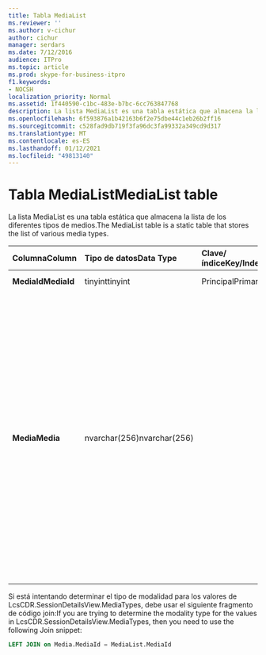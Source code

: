 ```yaml
---
title: Tabla MediaList
ms.reviewer: ''
ms.author: v-cichur
author: cichur
manager: serdars
ms.date: 7/12/2016
audience: ITPro
ms.topic: article
ms.prod: skype-for-business-itpro
f1.keywords:
- NOCSH
localization_priority: Normal
ms.assetid: 1f440590-c1bc-483e-b7bc-6cc763847768
description: La lista MediaList es una tabla estática que almacena la lista de los diferentes tipos de medios.
ms.openlocfilehash: 6f593876a1b42163b6f2e75dbe44c1eb26b2ff16
ms.sourcegitcommit: c528fad9db719f3fa96dc3fa99332a349cd9d317
ms.translationtype: MT
ms.contentlocale: es-ES
ms.lasthandoff: 01/12/2021
ms.locfileid: "49813140"
---
```

# <a name="medialist-table"></a><span data-ttu-id="2e76b-103">Tabla MediaList</span><span class="sxs-lookup"><span data-stu-id="2e76b-103">MediaList table</span></span>
 
<span data-ttu-id="2e76b-104">La lista MediaList es una tabla estática que almacena la lista de los diferentes tipos de medios.</span><span class="sxs-lookup"><span data-stu-id="2e76b-104">The MediaList table is a static table that stores the list of various media types.</span></span>
  
|<span data-ttu-id="2e76b-105">**Columna**</span><span class="sxs-lookup"><span data-stu-id="2e76b-105">**Column**</span></span>|<span data-ttu-id="2e76b-106">**Tipo de datos**</span><span class="sxs-lookup"><span data-stu-id="2e76b-106">**Data Type**</span></span>|<span data-ttu-id="2e76b-107">**Clave/índice**</span><span class="sxs-lookup"><span data-stu-id="2e76b-107">**Key/Index**</span></span>|<span data-ttu-id="2e76b-108">**Detalles**</span><span class="sxs-lookup"><span data-stu-id="2e76b-108">**Details**</span></span>|
|:-----|:-----|:-----|:-----|
|<span data-ttu-id="2e76b-109">**MediaId**</span><span class="sxs-lookup"><span data-stu-id="2e76b-109">**MediaId**</span></span> <br/> |<span data-ttu-id="2e76b-110">tinyint</span><span class="sxs-lookup"><span data-stu-id="2e76b-110">tinyint</span></span>  <br/> |<span data-ttu-id="2e76b-111">Principal</span><span class="sxs-lookup"><span data-stu-id="2e76b-111">Primary</span></span>  <br/> |<span data-ttu-id="2e76b-112">Valores: 1-7</span><span class="sxs-lookup"><span data-stu-id="2e76b-112">Values: 1-7</span></span>  <br/> |
|<span data-ttu-id="2e76b-113">**Media**</span><span class="sxs-lookup"><span data-stu-id="2e76b-113">**Media**</span></span> <br/> |<span data-ttu-id="2e76b-114">nvarchar(256)</span><span class="sxs-lookup"><span data-stu-id="2e76b-114">nvarchar(256)</span></span>  <br/> || <span data-ttu-id="2e76b-115">Asignación estática de valores MediaID y Media:</span><span class="sxs-lookup"><span data-stu-id="2e76b-115">Static mapping of MediaID and Media values:</span></span> <br/>  <span data-ttu-id="2e76b-116">1 -- MI</span><span class="sxs-lookup"><span data-stu-id="2e76b-116">1 -- IM</span></span> <br/>  <span data-ttu-id="2e76b-117">2- Transferencia de archivos</span><span class="sxs-lookup"><span data-stu-id="2e76b-117">2 - File Transfer</span></span> <br/>  <span data-ttu-id="2e76b-118">3- Asistencia remota</span><span class="sxs-lookup"><span data-stu-id="2e76b-118">3 - Remote Assistance</span></span> <br/>  <span data-ttu-id="2e76b-119">4- Uso compartido de aplicaciones</span><span class="sxs-lookup"><span data-stu-id="2e76b-119">4 - Application Sharing</span></span> <br/>  <span data-ttu-id="2e76b-120">5 -- Audio</span><span class="sxs-lookup"><span data-stu-id="2e76b-120">5 -- Audio</span></span> <br/>  <span data-ttu-id="2e76b-121">6 -- Vídeo</span><span class="sxs-lookup"><span data-stu-id="2e76b-121">6 -- Video</span></span> <br/>  <span data-ttu-id="2e76b-122">7- Invitación de aplicación</span><span class="sxs-lookup"><span data-stu-id="2e76b-122">7 - App Invite</span></span> <br/> |
   
<span data-ttu-id="2e76b-123">Si está intentando determinar el tipo de modalidad para los valores de LcsCDR.SessionDetailsView.MediaTypes, debe usar el siguiente fragmento de código join:</span><span class="sxs-lookup"><span data-stu-id="2e76b-123">If you are trying to determine the modality type for the values in LcsCDR.SessionDetailsView.MediaTypes, then you need to use the following Join snippet:</span></span> 
  
```SQL
LEFT JOIN on Media.MediaId = MediaList.MediaId
```
